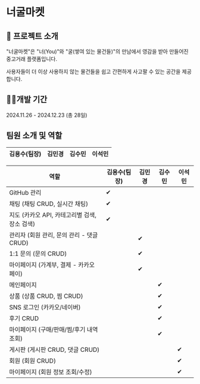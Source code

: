 # 너굴마켓

## 🦝 프로젝트 소개
"너굴마켓"은 "너(You)"와 "굴(쌓여 있는 물건들)"의 만남에서 영감을 받아 만들어진 중고거래 플랫폼입니다.

사용자들이 더 이상 사용하지 않는 물건들을 쉽고 간편하게 사고팔 수 있는 공간을 제공합니다.

## 👩‍💻개발 기간
2024.11.26 - 2024.12.23 (총 28일)

## 팀원 소개 및 역할
|김용수(팀장)|김민경|김수민|이석민|
|------|---|---|---|

| 역할                                         | 김용수(팀장)                                                     | 김민경                                                         | 김수민                                                       | 이석민                                                     |
|----------------------------------------------|----------------------------------------------------------------|---------------------------------------------------------------|-------------------------------------------------------------|-----------------------------------------------------------|
| GitHub 관리                                  | ✔                                                              |                                                               |                                                             |                                                           |
| 채팅 (채팅 CRUD, 실시간 채팅)                | ✔                                                              |                                                               |                                                             |                                                           |
| 지도 (카카오 API, 카테고리별 검색, 장소 검색) | ✔                                                              |                                                               |                                                             |                                                           |
| 관리자 (회원 관리, 문의 관리 - 댓글 CRUD)     |                                                                | ✔                                                             |                                                             |                                                           |
| 1:1 문의 (문의 CRUD)                         |                                                                | ✔                                                             |                                                             |                                                           |
| 마이페이지 (가계부, 결제 - 카카오페이)        |                                                                | ✔                                                             |                                                             |                                                           |
| 메인페이지                                   |                                                                |                                                               | ✔                                                           |                                                           |
| 상품 (상품 CRUD, 찜 CRUD)                   |                                                                |                                                               | ✔                                                           |                                                           |
| SNS 로그인 (카카오/네이버)                   |                                                                |                                                               | ✔                                                           |                                                           |
| 후기 CRUD                                    |                                                                |                                                               | ✔                                                           |                                                           |
| 마이페이지 (구매/판매/찜/후기 내역 조회)      |                                                                |                                                               | ✔                                                           |                                                           |
| 게시판 (게시판 CRUD, 댓글 CRUD)              |                                                                |                                                               |                                                             | ✔                                                         |
| 회원 (회원 CRUD)                            |                                                                |                                                               |                                                             | ✔                                                         |
| 마이페이지 (회원 정보 조회/수정)             |                                                                |                                                               |                                                             | ✔                                                         |
